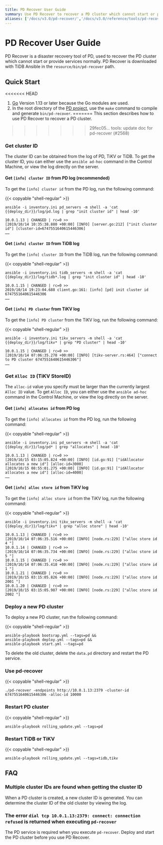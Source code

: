 ```yaml
---
title: PD Recover User Guide
summary: Use PD Recover to recover a PD cluster which cannot start or provide services normally.
aliases: ['/docs/v3.0/pd-recover/','/docs/v3.0/reference/tools/pd-recover/','/docs/tools/pd-recover/']
---
```


# PD Recover User Guide

PD Recover is a disaster recovery tool of PD, used to recover the PD cluster which cannot start or provide services normally. PD Recover is downloaded with TiDB Ansible in the `resource/bin/pd-recover` path.

## Quick Start

<<<<<<< HEAD
1. [Go](https://golang.org/) Version 1.13 or later because the Go modules are used.
2. In the root directory of the [PD project](https://github.com/pingcap/pd), use the `make` command to compile and generate `bin/pd-recover`.
=======
This section describes how to use PD Recover to recover a PD cluster.
>>>>>>> 29fec05... tools: update doc for pd-recover (#2568)

### Get cluster ID

The cluster ID can be obtained from the log of PD, TiKV or TiDB. To get the cluster ID, you can either use the `ansible ad-hoc` command in the Control Machine, or view the log directly on the server.

#### Get `[info] cluster ID` from PD log (recommended)

To get the `[info] cluster id` from the PD log, run the following command:

{{< copyable "shell-regular" >}}

```
ansible -i inventory.ini pd_servers -m shell -a 'cat {{deploy_dir}}/log/pd.log | grep "init cluster id" | head -10'
```

```
10.0.1.13 | CHANGED | rc=0 >>
[2019/10/14 10:35:38.880 +00:00] [INFO] [server.go:212] ["init cluster id"] [cluster-id=6747551640615446306]
……
```

#### Get `[info] cluster ID` from TiDB log

To get the `[info] cluster ID` from the TiDB log, run the following command:

{{< copyable "shell-regular" >}}

```
ansible -i inventory.ini tidb_servers -m shell -a 'cat {{deploy_dir}}/log/tidb*.log | grep "init cluster id" | head -10'
```

```
10.0.1.15 | CHANGED | rc=0 >>
2019/10/14 19:23:04.688 client.go:161: [info] [pd] init cluster id 6747551640615446306
……
```

#### Get `[info] PD cluster` from TiKV log

To get the `[info] PD cluster` from the TiKV log, run the following command:

{{< copyable "shell-regular" >}}

```
ansible -i inventory.ini tikv_servers -m shell -a 'cat {{deploy_dir}}/log/tikv* | grep "PD cluster" | head -10'
```

```
10.0.1.15 | CHANGED | rc=0 >>
[2019/10/14 07:06:35.278 +00:00] [INFO] [tikv-server.rs:464] ["connect to PD cluster 6747551640615446306"]
……
```

### Get `Alloc ID` (TiKV StoreID)

The `alloc-id` value you specify must be larger than the currently largest `Alloc ID` value. To get `Alloc ID`, you can either use the `ansible ad-hoc` command in the Control Machine, or view the log directly on the server.

#### Get `[info] allocates id` from PD log

To get the `[info] allocates id` from the PD log, run the following command:

{{< copyable "shell-regular" >}}

```
ansible -i inventory.ini pd_servers -m shell -a 'cat {{deploy_dir}}/log/pd* | grep "allocates" | head -10'
```

```
10.0.1.13 | CHANGED | rc=0 >>
[2019/10/15 03:15:05.824 +00:00] [INFO] [id.go:91] ["idAllocator allocates a new id"] [alloc-id=3000]
[2019/10/15 08:55:01.275 +00:00] [INFO] [id.go:91] ["idAllocator allocates a new id"] [alloc-id=4000]
……
```

#### Get `[info] alloc store id` from TiKV log

To get the `[info] alloc store id` from the TiKV log, run the following command:

{{< copyable "shell-regular" >}}

```
ansible -i inventory.ini tikv_servers -m shell -a 'cat {{deploy_dir}}/log/tikv* | grep "alloc store" | head -10'
```

```
10.0.1.13 | CHANGED | rc=0 >>
[2019/10/14 07:06:35.516 +00:00] [INFO] [node.rs:229] ["alloc store id 4 "]
10.0.1.14 | CHANGED | rc=0 >>
[2019/10/14 07:06:35.734 +00:00] [INFO] [node.rs:229] ["alloc store id 5 "]
10.0.1.15 | CHANGED | rc=0 >>
[2019/10/14 07:06:35.418 +00:00] [INFO] [node.rs:229] ["alloc store id 1 "]
10.0.1.21 | CHANGED | rc=0 >>
[2019/10/15 03:15:05.826 +00:00] [INFO] [node.rs:229] ["alloc store id 2001 "]
10.0.1.20 | CHANGED | rc=0 >>
[2019/10/15 03:15:05.987 +00:00] [INFO] [node.rs:229] ["alloc store id 2002 "]
```

### Deploy a new PD cluster

To deploy a new PD cluster, run the following command:

{{< copyable "shell-regular" >}}

```
ansible-playbook bootsrap.yml --tags=pd &&
ansible-playbook deploy.yml --tags=pd &&
ansible-playbook start.yml --tags=pd
```

To delete the old cluster, delete the `data.pd` directory and restart the PD service.

### Use pd-recover

{{< copyable "shell-regular" >}}

```
./pd-recover -endpoints http://10.0.1.13:2379 -cluster-id 6747551640615446306 -alloc-id 10000
```

### Restart PD cluster

{{< copyable "shell-regular" >}}

```
ansible-playbook rolling_update.yml --tags=pd
```

### Restart TiDB or TiKV

{{< copyable "shell-regular" >}}

```
ansible-playbook rolling_update.yml --tags=tidb,tikv
```

## FAQ

### Multiple cluster IDs are found when getting the cluster ID

When a PD cluster is created, a new cluster ID is generated. You can determine the cluster ID of the old cluster by viewing the log.

### The error `dial tcp 10.0.1.13:2379: connect: connection refused` is returned when executing `pd-recover`

The PD service is required when you execute `pd-recover`. Deploy and start the PD cluster before you use PD Recover.
